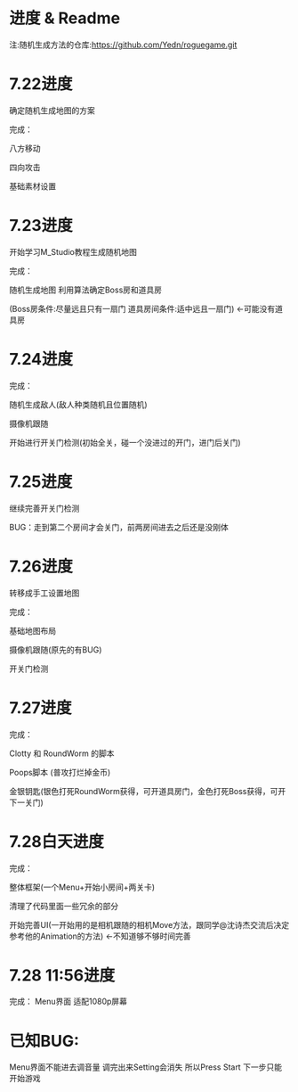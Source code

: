 # 进度 & Readme
注:随机生成方法的仓库:https://github.com/Yedn/roguegame.git

# 7.22进度

确定随机生成地图的方案

完成：

  八方移动
  
  四向攻击
  
  基础素材设置

# 7.23进度

开始学习M_Studio教程生成随机地图

完成：

  随机生成地图 利用算法确定Boss房和道具房
  
  (Boss房条件:尽量远且只有一扇门 道具房间条件:适中远且一扇门) <-可能没有道具房

# 7.24进度

完成：

  随机生成敌人(敌人种类随机且位置随机)
  
  摄像机跟随
  
  开始进行开关门检测(初始全关，碰一个没进过的开门，进门后关门)

# 7.25进度

  继续完善开关门检测
  
  BUG：走到第二个房间才会关门，前两房间进去之后还是没刚体

# 7.26进度

转移成手工设置地图

完成：

  基础地图布局
  
  摄像机跟随(原先的有BUG)
  
  开关门检测

# 7.27进度

完成：

  Clotty 和 RoundWorm 的脚本
  
  Poops脚本 (普攻打烂掉金币)
  
  金银钥匙(银色打死RoundWorm获得，可开道具房门，金色打死Boss获得，可开下一关门)
  
# 7.28白天进度

完成：

  整体框架(一个Menu+开始小房间+两关卡)

  清理了代码里面一些冗余的部分
  
开始完善UI(一开始用的是相机跟随的相机Move方法，跟同学@沈诗杰交流后决定参考他的Animation的方法) <-不知道够不够时间完善

# 7.28 11:56进度

完成：
  Menu界面
  适配1080p屏幕

# 已知BUG:
Menu界面不能进去调音量 调完出来Setting会消失 所以Press Start 下一步只能开始游戏
